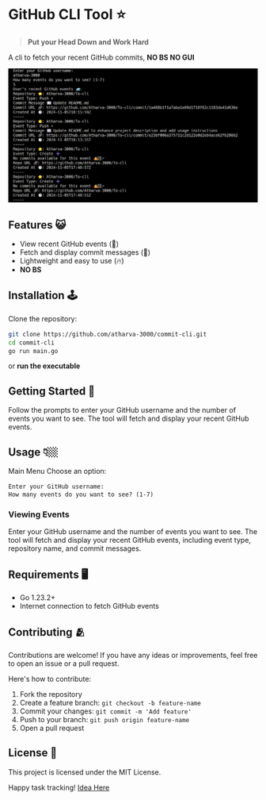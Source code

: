 # GitHub CLI Tool ⭐



> **Put your Head Down and Work Hard**

A cli to fetch your recent GitHub commits, **NO BS NO GUI**

![GitHub CLI Tool](image.png)

## Features 😺

- View recent GitHub events (🚀)
- Fetch and display commit messages (📝)
- Lightweight and easy to use (🔥)
- **NO BS**

## Installation 🕹️

Clone the repository:

```bash
git clone https://github.com/atharva-3000/commit-cli.git
cd commit-cli
go run main.go
```

or **run the executable**

## Getting Started 🚀

Follow the prompts to enter your GitHub username and the number of events you want to see. The tool will fetch and display your recent GitHub events.

## Usage 👇🏼

Main Menu
Choose an option:

```
Enter your GitHub username:
How many events do you want to see? (1-7)
```

### Viewing Events

Enter your GitHub username and the number of events you want to see. The tool will fetch and display your recent GitHub events, including event type, repository name, and commit messages.

## Requirements 🖥️

- Go 1.23.2+
- Internet connection to fetch GitHub events

## Contributing 🫂

Contributions are welcome! If you have any ideas or improvements, feel free to open an issue or a pull request.

Here's how to contribute:

1. Fork the repository
2. Create a feature branch: `git checkout -b feature-name`
3. Commit your changes: `git commit -m 'Add feature'`
4. Push to your branch: `git push origin feature-name`
5. Open a pull request

## License 📃

This project is licensed under the MIT License.

Happy task tracking!
[Idea Here]("https://roadmap.sh/projects/github-user-activity")
